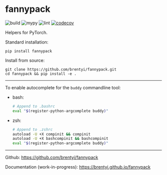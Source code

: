 # fannypack

![build](https://github.com/brentyi/fannypack/workflows/build/badge.svg)
![mypy](https://github.com/brentyi/fannypack/workflows/mypy/badge.svg?branch=master)
![lint](https://github.com/brentyi/fannypack/workflows/lint/badge.svg)
[![codecov](https://codecov.io/gh/brentyi/fannypack/branch/master/graph/badge.svg)](https://codecov.io/gh/brentyi/fannypack)

Helpers for PyTorch.

Standard installation:

```
pip install fannypack
```

Install from source:

```
git clone https://github.com/brentyi/fannypack.git
cd fannypack && pip install -e .
```

---

To enable autocomplete for the `buddy` commandline tool:

- bash:

  ```sh
  # Append to .bashrc
  eval "$(register-python-argcomplete buddy)"
  ```

- zsh:
  ```sh
  # Append to .zshrc
  autoload -U +X compinit && compinit
  autoload -U +X bashcompinit && bashcompinit
  eval "$(register-python-argcomplete buddy)"
  ```

---

Github: https://github.com/brentyi/fannypack

Documentation (work-in-progress): https://brentyi.github.io/fannypack
